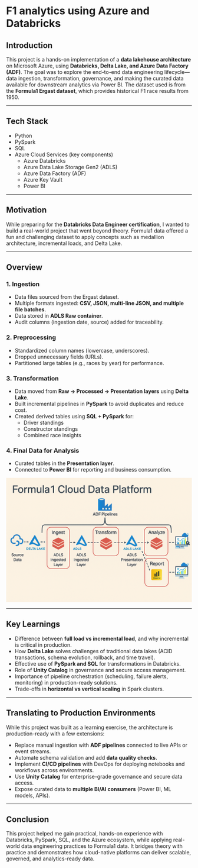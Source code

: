 # F1 analytics using Azure and Databricks 

## Introduction  
This project is a hands-on implementation of a **data lakehouse architecture** on Microsoft Azure, using **Databricks, Delta Lake, and Azure Data Factory (ADF)**. The goal was to explore the end-to-end data engineering lifecycle—data ingestion, transformation, governance, and making the curated data available for downstream analytics via Power BI. The dataset used is from the **Formula1 Ergast dataset**, which provides historical F1 race results from 1950.  

---

## Tech Stack  
- Python  
- PySpark  
- SQL  
- Azure Cloud Services (key components)  
  - Azure Databricks  
  - Azure Data Lake Storage Gen2 (ADLS)  
  - Azure Data Factory (ADF)  
  - Azure Key Vault  
  - Power BI  


---

## Motivation  
While preparing for the **Databricks Data Engineer certification**, I wanted to build a real-world project that went beyond theory. Formula1 data offered a fun and challenging dataset to apply concepts such as medallion architecture, incremental loads, and Delta Lake.  

---

## Overview  

### 1. Ingestion  
- Data files sourced from the Ergast dataset.  
- Multiple formats ingested: **CSV, JSON, multi-line JSON, and multiple file batches**.  
- Data stored in **ADLS Raw container**.  
- Audit columns (ingestion date, source) added for traceability.  

### 2. Preprocessing  
- Standardized column names (lowercase, underscores).  
- Dropped unnecessary fields (URLs).  
- Partitioned large tables (e.g., races by year) for performance.  

### 3. Transformation  
- Data moved from **Raw → Processed → Presentation layers** using **Delta Lake**.  
- Built incremental pipelines in **PySpark** to avoid duplicates and reduce cost.  
- Created derived tables using **SQL + PySpark** for:  
  - Driver standings  
  - Constructor standings  
  - Combined race insights  

### 4. Final Data for Analysis  
- Curated tables in the **Presentation layer**.  
- Connected to **Power BI** for reporting and business consumption.

![Project Architecture](./overview.png)

---

## Key Learnings  
- Difference between **full load vs incremental load**, and why incremental is critical in production.  
- How **Delta Lake** solves challenges of traditional data lakes (ACID transactions, schema evolution, rollback, and time travel).  
- Effective use of **PySpark and SQL** for transformations in Databricks.  
- Role of **Unity Catalog** in governance and secure access management.  
- Importance of pipeline orchestration (scheduling, failure alerts, monitoring) in production-ready solutions.  
- Trade-offs in **horizontal vs vertical scaling** in Spark clusters.  

---

## Translating to Production Environments  
While this project was built as a learning exercise, the architecture is production-ready with a few extensions:  
- Replace manual ingestion with **ADF pipelines** connected to live APIs or event streams.  
- Automate schema validation and add **data quality checks**.  
- Implement **CI/CD pipelines** with DevOps for deploying notebooks and workflows across environments.  
- Use **Unity Catalog** for enterprise-grade governance and secure data access.  
- Expose curated data to **multiple BI/AI consumers** (Power BI, ML models, APIs).  

---

## Conclusion  
This project helped me gain practical, hands-on experience with Databricks, PySpark, SQL, and the Azure ecosystem, while applying real-world data engineering practices to Formula1 data. It bridges theory with practice and demonstrates how cloud-native platforms can deliver scalable, governed, and analytics-ready data.  
